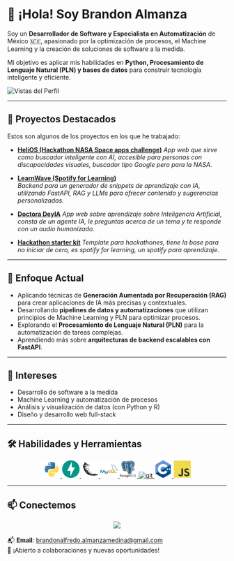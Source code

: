 # 👋 ¡Hola! Soy Brandon Almanza

Soy un **Desarrollador de Software y Especialista en Automatización** de México 🇲🇽, apasionado por la optimización de procesos, el Machine Learning y la creación de soluciones de software a la medida.

Mi objetivo es aplicar mis habilidades en **Python, Procesamiento de Lenguaje Natural (PLN) y bases de datos** para construir tecnología inteligente y eficiente.

![Vistas del Perfil](https://komarev.com/ghpvc/?username=Brandon331&color=blue)

---

## 🚀 Proyectos Destacados

Estos son algunos de los proyectos en los que he trabajado:
- [**HeliOS (Hackathon NASA Space apps challenge)**](https://github.com/Nightdragoon/NasaSpaceApps)
  *App web que sirve como buscador inteligente con AI, accesible para personas con discapacidades visuales, buscador tipo Google pero para la NASA.*

-   [**LearnWave (Spotify for Learning)**](https://github.com/Brandon331/LLMs_Spotify_Learn)  
    *Backend para un generador de snippets de aprendizaje con IA, utilizando FastAPI, RAG y LLMs para ofrecer contenido y sugerencias personalizadas.*

-   [**Doctora DeyIA**](https://github.com/Nightdragoon/StemFescHackProject)
    *App web sobre aprendizaje sobre Inteligencia Artificial, consta de un agente IA, le preguntas acerca de un tema y te responde con un audio humanizado.*

-   [**Hackathon starter kit**](https://github.com/Aleman-Z/hackathon-starter-kit)
    *Template para hackathones, tiene la base para no iniciar de cero, es spotify for learning, un spotify para aprendizaje.*

---

## 🔭 Enfoque Actual

-   Aplicando técnicas de **Generación Aumentada por Recuperación (RAG)** para crear aplicaciones de IA más precisas y contextuales.
-   Desarrollando **pipelines de datos y automatizaciones** que utilizan principios de Machine Learning y PLN para optimizar procesos.
-   Explorando el **Procesamiento de Lenguaje Natural (PLN)** para la automatización de tareas complejas.
-   Aprendiendo más sobre **arquitecturas de backend escalables con FastAPI**.

---

## 🧩 Intereses

-   Desarrollo de software a la medida
-   Machine Learning y automatización de procesos
-   Análisis y visualización de datos (con Python y R)
-   Diseño y desarrollo web full-stack

---

## 🛠️ Habilidades y Herramientas

<p align="center">
  <a href="https://www.python.org" target="_blank" rel="noreferrer">
    <img src="https://raw.githubusercontent.com/devicons/devicon/master/icons/python/python-original.svg" alt="python" width="40" height="40"/>
  </a>
  <a href="https://fastapi.tiangolo.com/" target="_blank" rel="noreferrer"> 
    <img src="https://raw.githubusercontent.com/devicons/devicon/master/icons/fastapi/fastapi-original.svg" alt="fastapi" width="40" height="40"/> 
  </a>
  <a href="https://flask.palletsprojects.com/" target="_blank" rel="noreferrer"> 
    <img src="https://raw.githubusercontent.com/devicons/devicon/master/icons/flask/flask-original.svg" alt="flask" width="40" height="40"/> 
  </a>
  <a href="https://www.mysql.com/" target="_blank" rel="noreferrer"> 
    <img src="https://raw.githubusercontent.com/devicons/devicon/master/icons/mysql/mysql-original-wordmark.svg" alt="mysql" width="40" height="40"/> 
  </a>
  <a href="https://www.postgresql.org" target="_blank" rel="noreferrer"> 
    <img src="https://raw.githubusercontent.com/devicons/devicon/master/icons/postgresql/postgresql-original-wordmark.svg" alt="postgresql" width="40" height="40"/> 
  </a>
  <a href="https://git-scm.com/" target="_blank" rel="noreferrer"> 
    <img src="https://www.vectorlogo.zone/logos/git-scm/git-scm-icon.svg" alt="git" width="40" height="40"/> 
  </a> 
  <a href="https://www.cplusplus.com/" target="_blank" rel="noreferrer"> 
    <img src="https://raw.githubusercontent.com/devicons/devicon/master/icons/cplusplus/cplusplus-original.svg" alt="cplusplus" width="40" height="40"/> 
  </a>
  <a href="https://developer.mozilla.org/en-US/docs/Web/JavaScript" target="_blank" rel="noreferrer"> 
    <img src="https://raw.githubusercontent.com/devicons/devicon/master/icons/javascript/javascript-original.svg" alt="javascript" width="40" height="40"/> 
  </a>
</p>

---

## 📫 Conectemos

<p align="center">
  <a href="https://www.linkedin.com/in/almanza-medina-brandon-alfredo-baa266373/">
    <img src="https://img.shields.io/badge/LinkedIn-0077B5?style=for-the-badge&logo=linkedin&logoColor=white"/>
  </a>
</p>

📬 **Email**: brandonalfredo.almanzamedina@gmail.com  
🤝 ¡Abierto a colaboraciones y nuevas oportunidades!
